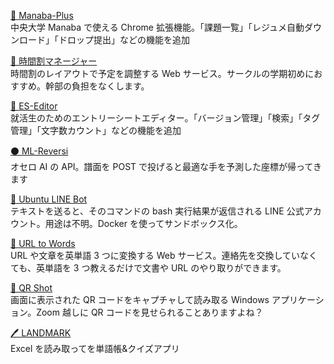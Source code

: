 [ 🌱 Manaba-Plus](https://chrome.google.com/webstore/detail/manaba-plus/aeidkdokanbhoefbgaadaicdmggdeegf?hl=ja)  
中央大学 Manaba で使える Chrome 拡張機能。「課題一覧」「レジュメ自動ダウンロード」「ドロップ提出」などの機能を追加

[ 📖 時間割マネージャー](https://ttmanager.kajindowsxp.com/)  
時間割のレイアウトで予定を調整する Web サービス。サークルの学期初めにおすすめ。幹部の負担をなくします。

[ 📝 ES-Editor](https://es-editor.kajindowsxp.com/)  
就活生のためのエントリーシートエディター。「バージョン管理」「検索」「タグ管理」「文字数カウント」などの機能を追加

[ ⚫ ML-Reversi](https://kajindowsxp.com/ml-reversi/)  
オセロ AI の API。譜面を POST で投げると最適な手を予測した座標が帰ってきます

[ 💬 Ubuntu LINE Bot](https://line.me/R/ti/p/%40114gaerp)  
テキストを送ると、そのコマンドの bash 実行結果が返信される LINE 公式アカウント。用途は不明。Docker を使ってサンドボックス化。

[ 📠 URL to Words](https://urltowords.kajindowsxp.com/)  
URL や文章を英単語 3 つに変換する Web サービス。連絡先を交換していなくても、英単語を 3 つ教えるだけで文書や URL のやり取りができます。

[ 📸 QR Shot](https://kajindowsxp.com/qr-shot/)  
画面に表示された QR コードをキャプチャして読み取る Windows アプリケーション。Zoom 越しに QR コードを見せられることありますよね？

[ 🖊️ LANDMARK](https://kajindowsxp.com/landmark2/)  
Excel を読み取ってを単語帳&クイズアプリ
